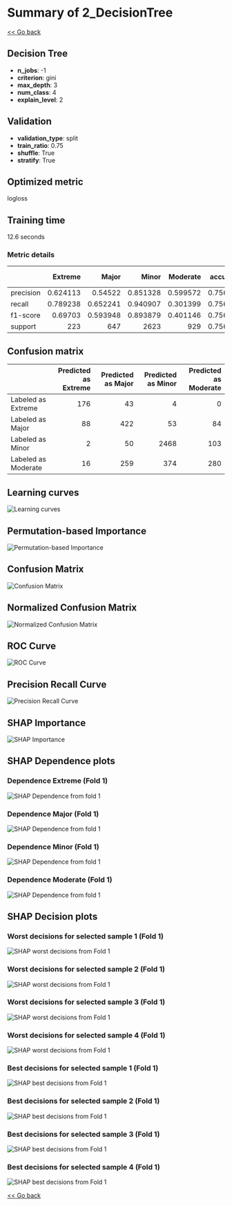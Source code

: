 # Summary of 2_DecisionTree

[<< Go back](../README.md)


## Decision Tree
- **n_jobs**: -1
- **criterion**: gini
- **max_depth**: 3
- **num_class**: 4
- **explain_level**: 2

## Validation
 - **validation_type**: split
 - **train_ratio**: 0.75
 - **shuffle**: True
 - **stratify**: True

## Optimized metric
logloss

## Training time

12.6 seconds

### Metric details
|           |    Extreme |      Major |       Minor |   Moderate |   accuracy |   macro avg |   weighted avg |   logloss |
|:----------|-----------:|-----------:|------------:|-----------:|-----------:|------------:|---------------:|----------:|
| precision |   0.624113 |   0.54522  |    0.851328 |   0.599572 |   0.756671 |    0.655058 |       0.742191 |  0.591085 |
| recall    |   0.789238 |   0.652241 |    0.940907 |   0.301399 |   0.756671 |    0.670946 |       0.756671 |  0.591085 |
| f1-score  |   0.69703  |   0.593948 |    0.893879 |   0.401146 |   0.756671 |    0.646501 |       0.736552 |  0.591085 |
| support   | 223        | 647        | 2623        | 929        |   0.756671 | 4422        |    4422        |  0.591085 |


## Confusion matrix
|                     |   Predicted as Extreme |   Predicted as Major |   Predicted as Minor |   Predicted as Moderate |
|:--------------------|-----------------------:|---------------------:|---------------------:|------------------------:|
| Labeled as Extreme  |                    176 |                   43 |                    4 |                       0 |
| Labeled as Major    |                     88 |                  422 |                   53 |                      84 |
| Labeled as Minor    |                      2 |                   50 |                 2468 |                     103 |
| Labeled as Moderate |                     16 |                  259 |                  374 |                     280 |

## Learning curves
![Learning curves](learning_curves.png)

## Permutation-based Importance
![Permutation-based Importance](permutation_importance.png)
## Confusion Matrix

![Confusion Matrix](confusion_matrix.png)


## Normalized Confusion Matrix

![Normalized Confusion Matrix](confusion_matrix_normalized.png)


## ROC Curve

![ROC Curve](roc_curve.png)


## Precision Recall Curve

![Precision Recall Curve](precision_recall_curve.png)



## SHAP Importance
![SHAP Importance](shap_importance.png)

## SHAP Dependence plots

### Dependence Extreme (Fold 1)
![SHAP Dependence from fold 1](learner_fold_0_shap_dependence_class_Extreme.png)
### Dependence Major (Fold 1)
![SHAP Dependence from fold 1](learner_fold_0_shap_dependence_class_Major.png)
### Dependence Minor (Fold 1)
![SHAP Dependence from fold 1](learner_fold_0_shap_dependence_class_Minor.png)
### Dependence Moderate (Fold 1)
![SHAP Dependence from fold 1](learner_fold_0_shap_dependence_class_Moderate.png)

## SHAP Decision plots

### Worst decisions for selected sample 1 (Fold 1)
![SHAP worst decisions from Fold 1](learner_fold_0_sample_0_worst_decisions.png)
### Worst decisions for selected sample 2 (Fold 1)
![SHAP worst decisions from Fold 1](learner_fold_0_sample_1_worst_decisions.png)
### Worst decisions for selected sample 3 (Fold 1)
![SHAP worst decisions from Fold 1](learner_fold_0_sample_2_worst_decisions.png)
### Worst decisions for selected sample 4 (Fold 1)
![SHAP worst decisions from Fold 1](learner_fold_0_sample_3_worst_decisions.png)
### Best decisions for selected sample 1 (Fold 1)
![SHAP best decisions from Fold 1](learner_fold_0_sample_0_best_decisions.png)
### Best decisions for selected sample 2 (Fold 1)
![SHAP best decisions from Fold 1](learner_fold_0_sample_1_best_decisions.png)
### Best decisions for selected sample 3 (Fold 1)
![SHAP best decisions from Fold 1](learner_fold_0_sample_2_best_decisions.png)
### Best decisions for selected sample 4 (Fold 1)
![SHAP best decisions from Fold 1](learner_fold_0_sample_3_best_decisions.png)

[<< Go back](../README.md)
